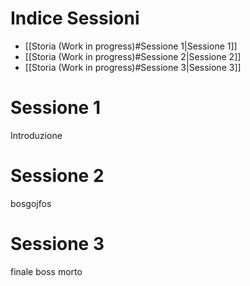 # Indice Sessioni
- [[Storia (Work in progress)#Sessione 1|Sessione 1]]
- [[Storia (Work in progress)#Sessione 2|Sessione 2]]
- [[Storia (Work in progress)#Sessione 3|Sessione 3]]
# Sessione 1
Introduzione 
# Sessione 2
bosgojfos
# Sessione 3
finale boss morto